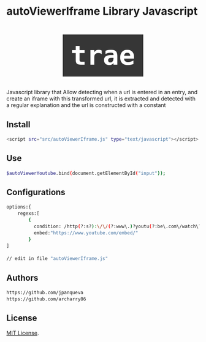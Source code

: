 # autoViewerIframe Library Javascript

<h1 align="center">
  <img src="https://github.com/Huemul/trae/blob/master/assets/logo.png" alt="trae">
</h1>

Javascript library that Allow detecting when a url is entered in an entry, and create an iframe with this transformed url, it is extracted and detected with a regular explanation and the url is constructed with a constant

## Install 
```bash
<script src="src/autoViewerIframe.js" type="text/javascript"></script>
```

## Use 
```bash
$autoViewerYoutube.bind(document.getElementById("input"));
```

## Configurations  
```bash
options:{
    regexs:[
        {
          condition: /http(?:s?):\/\/(?:www\.)?youtu(?:be\.com\/watch\?v=|\.be\/)([\w\-\_]*)(&(amp;)?‌[\w\?‌=]*)?/,
          embed:"https://www.youtube.com/embed/"
        }
]

// edit in file "autoViewerIframe.js"

```

## Authors 
```bash
https://github.com/jpanqueva
https://github.com/archarry86
```

## License

[MIT License](https://github.com/Huemul/trae/blob/master/LICENSE).




